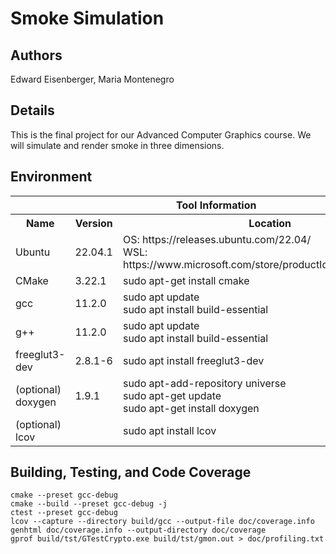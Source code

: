 # Smoke Simulation
## Authors
Edward Eisenberger, Maria Montenegro

## Details
This is the final project for our Advanced Computer Graphics course. We will simulate
and render smoke in three dimensions.

## Environment
<table>
    <tr><th colspan=3> Tool Information
    <tr><th> Name <th> Version <th> Location
    <tr><td> Ubuntu <td> 22.04.1 <td> OS: https://releases.ubuntu.com/22.04/ <br>
                                      WSL: https://www.microsoft.com/store/productId/9PN20MSR04DW
    <tr><td> CMake <td> 3.22.1 <td> sudo apt-get install cmake
    <tr><td> gcc <td> 11.2.0 <td> sudo apt update <br>
                                  sudo apt install build-essential
    <tr><td> g++ <td> 11.2.0 <td> sudo apt update <br>
                                  sudo apt install build-essential
    <tr><td> freeglut3-dev <td> 2.8.1-6 <td> sudo apt install freeglut3-dev
    <tr><td> (optional) doxygen <td> 1.9.1 <td> sudo apt-add-repository universe <br> 
                                                sudo apt-get update <br>
                                                sudo apt-get install doxygen
    <tr><td> (optional) lcov <td> <td> sudo apt install lcov
</table>

## Building, Testing, and Code Coverage
    cmake --preset gcc-debug
    cmake --build --preset gcc-debug -j
    ctest --preset gcc-debug
    lcov --capture --directory build/gcc --output-file doc/coverage.info 
    genhtml doc/coverage.info --output-directory doc/coverage
    gprof build/tst/GTestCrypto.exe build/tst/gmon.out > doc/profiling.txt